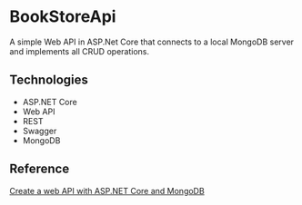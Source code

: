 # BookStoreApi

A simple Web API in ASP.Net Core that connects to a local MongoDB server and implements all CRUD operations.

## Technologies

- ASP.NET Core
- Web API
- REST
- Swagger
- MongoDB

## Reference

[Create a web API with ASP.NET Core and MongoDB](https://docs.microsoft.com/en-us/aspnet/core/tutorials/first-mongo-app?view=aspnetcore-6.0&tabs=visual-studio)
